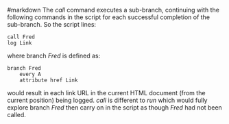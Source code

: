 #markdown
The *call* command executes a sub-branch, continuing with
	the following commands in the script for each successful
	completion of the sub-branch.  So the
	script lines:

~~~
call Fred
log Link
~~~

where branch *Fred* is defined as:

~~~
branch Fred
	every A
	attribute href Link
~~~

would result in each link URL in the current HTML document (from the
	current position) being logged.  *call* is different to *run* which
	would fully explore branch *Fred* then carry on in the script as
	though *Fred* had not been called.
